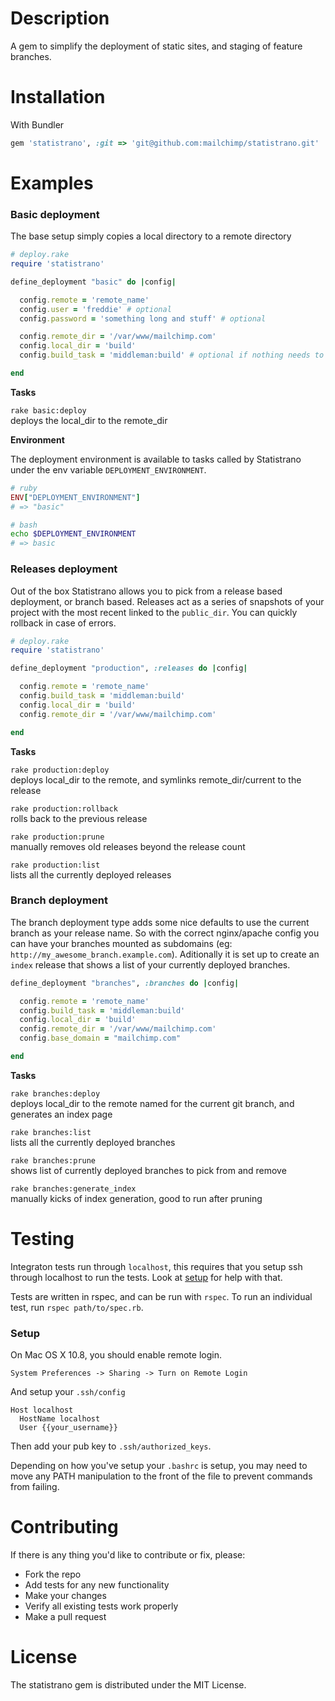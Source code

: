 Description
===========

A gem to simplify the deployment of static sites, and staging of feature branches.



Installation
============

With Bundler
```ruby
gem 'statistrano', :git => 'git@github.com:mailchimp/statistrano.git'
```


Examples
========

### Basic deployment
The base setup simply copies a local directory to a remote directory

```ruby
# deploy.rake
require 'statistrano'

define_deployment "basic" do |config|

  config.remote = 'remote_name'
  config.user = 'freddie' # optional
  config.password = 'something long and stuff' # optional

  config.remote_dir = '/var/www/mailchimp.com'
  config.local_dir = 'build'
  config.build_task = 'middleman:build' # optional if nothing needs to be built

end
```

**Tasks**

`rake basic:deploy`  
deploys the local_dir to the remote_dir

**Environment**

The deployment environment is available to tasks called by Statistrano under the env variable `DEPLOYMENT_ENVIRONMENT`.

```ruby
# ruby
ENV["DEPLOYMENT_ENVIRONMENT"]
# => "basic"
```

```bash
# bash
echo $DEPLOYMENT_ENVIRONMENT
# => basic
```


### Releases deployment
Out of the box Statistrano allows you to pick from a release based deployment, or branch based. Releases act as a series of snapshots of your project with the most recent linked to the `public_dir`. You can quickly rollback in case of errors.

```ruby
# deploy.rake
require 'statistrano'

define_deployment "production", :releases do |config|

  config.remote = 'remote_name'
  config.build_task = 'middleman:build'
  config.local_dir = 'build'
  config.remote_dir = '/var/www/mailchimp.com'

end
```

**Tasks**

`rake production:deploy`  
deploys local_dir to the remote, and symlinks remote_dir/current to the release

`rake production:rollback`  
rolls back to the previous release

`rake production:prune`  
manually removes old releases beyond the release count

`rake production:list`  
lists all the currently deployed releases


### Branch deployment
The branch deployment type adds some nice defaults to use the current branch as your release name. So with the correct nginx/apache config you can have your branches mounted as subdomains (eg: `http://my_awesome_branch.example.com`). Aditionally it is set up to create an `index` release that shows a list of your currently deployed branches.


```ruby
define_deployment "branches", :branches do |config|

  config.remote = 'remote_name'
  config.build_task = 'middleman:build'
  config.local_dir = 'build'
  config.remote_dir = '/var/www/mailchimp.com'
  config.base_domain = "mailchimp.com"

end
```

**Tasks**

`rake branches:deploy`  
deploys local_dir to the remote named for the current git branch, and generates an index page

`rake branches:list`  
lists all the currently deployed branches

`rake branches:prune`  
shows list of currently deployed branches to pick from and remove

`rake branches:generate_index`  
manually kicks of index generation, good to run after pruning


Testing
=======

Integraton tests run through `localhost`, this requires that you setup ssh through localhost to run the tests. Look at [setup](#setup) for help with that.

Tests are written in rspec, and can be run with `rspec`. To run an individual test, run `rspec path/to/spec.rb`.


### Setup

On Mac OS X 10.8, you should enable remote login.

```
System Preferences -> Sharing -> Turn on Remote Login
```

And setup your `.ssh/config`

```
Host localhost
  HostName localhost
  User {{your_username}}
```

Then add your pub key to `.ssh/authorized_keys`.

Depending on how you've setup your `.bashrc` is setup, you may need to move any PATH manipulation to the front of the file to prevent commands from failing.



Contributing
============

If there is any thing you'd like to contribute or fix, please:

- Fork the repo
- Add tests for any new functionality
- Make your changes
- Verify all existing tests work properly
- Make a pull request


License
=======
The statistrano gem is distributed under the MIT License.